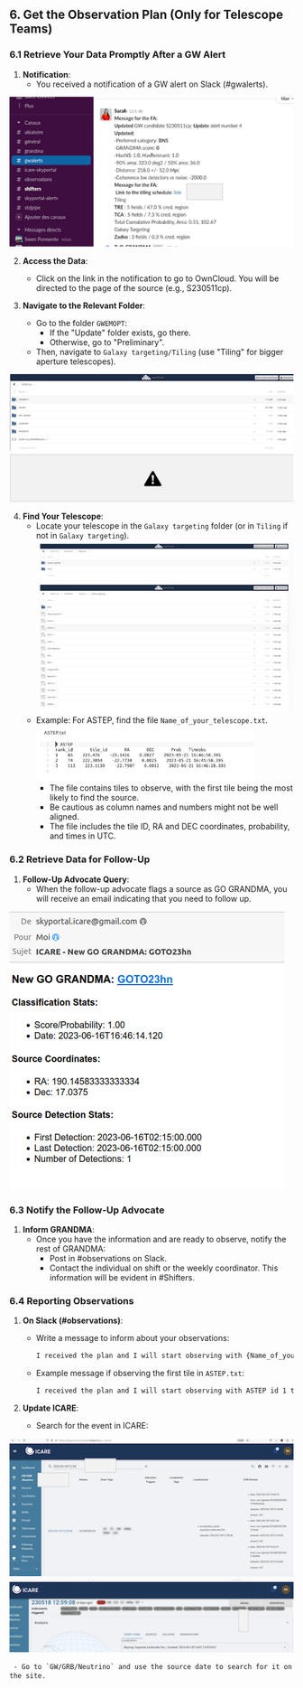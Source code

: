 ## 6. Get the Observation Plan (Only for Telescope Teams)

### 6.1 Retrieve Your Data Promptly After a GW Alert

1. **Notification**:
   - You received a notification of a GW alert on Slack (#gwalerts).
  
![GW Alert Message](media/telescope_team1.png)


2. **Access the Data**:
   - Click on the link in the notification to go to OwnCloud. You will be directed to the page of the source (e.g., S230511cp).

3. **Navigate to the Relevant Folder**:
   - Go to the folder `GWEMOPT`:
     - If the "Update" folder exists, go there.
     - Otherwise, go to "Preliminary".
   - Then, navigate to `Galaxy targeting/Tiling` (use "Tiling" for bigger aperture telescopes).
  
![Owncloud Folder](media/telescope_team2.png)

4. **Find Your Telescope**:
   - Locate your telescope in the `Galaxy targeting` folder (or in `Tiling` if not in `Galaxy targeting`).
![OwnCloud Folder 2](media/telescope_team3.png)
   - Example: For ASTEP, find the file `Name_of_your_telescope.txt`.
![OwnCloud Folder 3](media/telescope_team4.png)
     - The file contains tiles to observe, with the first tile being the most likely to find the source.
     - Be cautious as column names and numbers might not be well aligned.
     - The file includes the tile ID, RA and DEC coordinates, probability, and times in UTC.

### 6.2 Retrieve Data for Follow-Up

1. **Follow-Up Advocate Query**:
   - When the follow-up advocate flags a source as GO GRANDMA, you will receive an email indicating that you need to follow up.
  
![Email Alert](media/telescope_team5.png)


### 6.3 Notify the Follow-Up Advocate

1. **Inform GRANDMA**:
   - Once you have the information and are ready to observe, notify the rest of GRANDMA:
     - Post in #observations on Slack.
     - Contact the individual on shift or the weekly coordinator. This information will be evident in #Shifters.

### 6.4 Reporting Observations

1. **On Slack (#observations)**:
   - Write a message to inform about your observations:
     ```markdown
     I received the plan and I will start observing with {Name_of_your_telescope_id} id {the one you are observing} tile id {tile_id} RA {RA} DEC {DEC} probability {probability} on preliminary/update date {date}
     ```
   - Example message if observing the first tile in `ASTEP.txt`:
     ```markdown
     I received the plan and I will start observing with ASTEP id 1 tile id 55 ra 221.338200 dec 23.809400 probability 0.003400 on preliminary date 2023-05-22T16-56-43
     ```

2. **Update ICARE**:
   - Search for the event in ICARE:
  
![Skyportal Alert](media/telescope_team6.png)

     - Go to `GW/GRB/Neutrino` and use the source date to search for it on the site.
